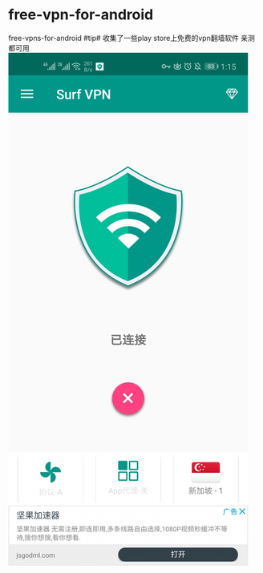 # free-vpn-for-android
free-vpns-for-android
#tip#
收集了一些play store上免费的vpn翻墙软件
亲测都可用
![Image text](https://github.com/wscjxky/free-vpn-for-android/blob/master/com.xfx.surfvpn.jpg)
